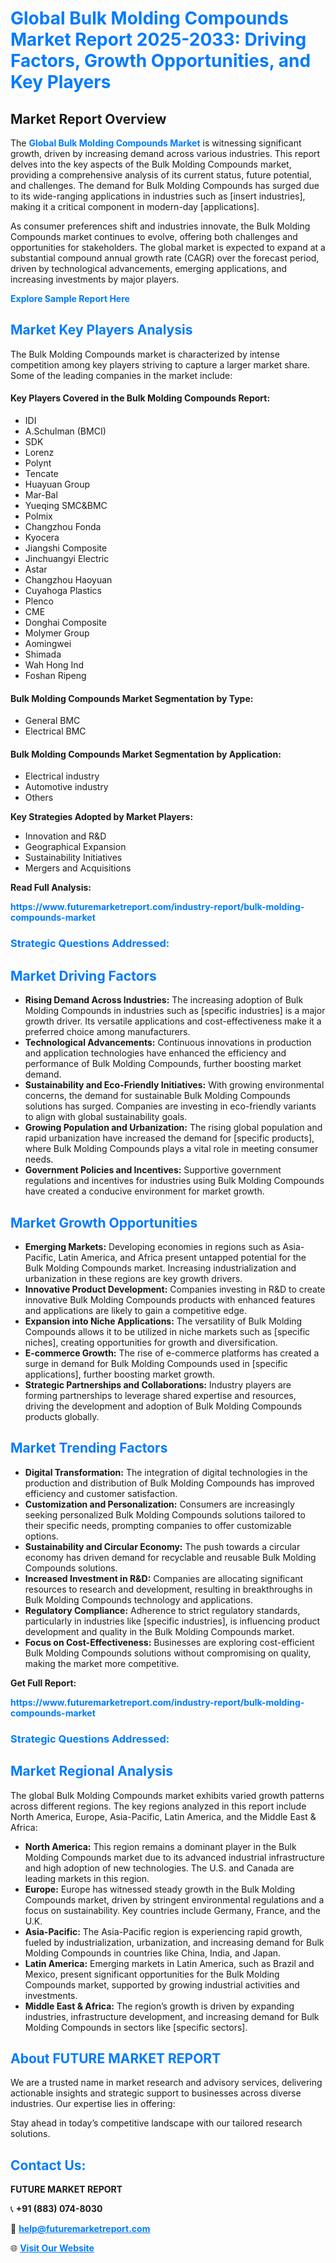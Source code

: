 <h1 style="color: #007BFF;">Global Bulk Molding Compounds Market Report 2025-2033: Driving Factors, Growth Opportunities, and Key Players</h1>

<section id="overview">
<h2>Market Report Overview</h2>
<p>The <a href="https://www.futuremarketreport.com/industry-report/bulk-molding-compounds-market" style="color: #007BFF; text-decoration: none;"><strong>Global Bulk Molding Compounds Market</strong></a> is witnessing significant growth, driven by increasing demand across various industries. This report delves into the key aspects of the Bulk Molding Compounds market, providing a comprehensive analysis of its current status, future potential, and challenges. The demand for Bulk Molding Compounds has surged due to its wide-ranging applications in industries such as [insert industries], making it a critical component in modern-day [applications].</p>
<p>As consumer preferences shift and industries innovate, the Bulk Molding Compounds market continues to evolve, offering both challenges and opportunities for stakeholders. The global market is expected to expand at a substantial compound annual growth rate (CAGR) over the forecast period, driven by technological advancements, emerging applications, and increasing investments by major players.</p>
</section>

<section id="overview">
<p><a href="https://www.futuremarketreport.com/request-sample/reportId=101672" style="color: #007BFF; text-decoration: none;"><strong>Explore Sample Report Here</strong></a></p>
</section>

<section id="key-players">
<h2 style="color: #007BFF;">Market Key Players Analysis</h2>
<p>The Bulk Molding Compounds market is characterized by intense competition among key players striving to capture a larger market share. Some of the leading companies in the market include:</p>
<h4>Key Players Covered in the Bulk Molding Compounds Report:</h4>
<ul><li>IDI</li><li>A.Schulman (BMCI)</li><li>SDK</li><li>Lorenz</li><li>Polynt</li><li>Tencate</li><li>Huayuan Group</li><li>Mar-Bal</li><li>Yueqing SMC&amp;BMC</li><li>Polmix</li><li>Changzhou Fonda</li><li>Kyocera</li><li>Jiangshi Composite</li><li>Jinchuangyi Electric</li><li>Astar</li><li>Changzhou Haoyuan</li><li>Cuyahoga Plastics</li><li>Plenco</li><li>CME</li><li>Donghai Composite</li><li>Molymer Group</li><li>Aomingwei</li><li>Shimada</li><li>Wah Hong Ind</li><li>Foshan Ripeng</li></ul>
<h4>Bulk Molding Compounds Market Segmentation by Type:</h4>
<ul><li>General BMC</li><li>Electrical BMC</li></ul>

<h4>Bulk Molding Compounds Market Segmentation by Application:</h4>
<ul><li>Electrical industry</li><li>Automotive industry</li><li>Others</li></ul>
<p><strong>Key Strategies Adopted by Market Players:</strong></p>
<ul>
<li>Innovation and R&D</li>
<li>Geographical Expansion</li>
<li>Sustainability Initiatives</li>
<li>Mergers and Acquisitions</li>
</ul>
</section>

<section>
<p><strong>Read Full Analysis: </strong></p><a href="https://www.futuremarketreport.com/industry-report/bulk-molding-compounds-market" style="color: #007BFF; text-decoration: none;"><strong>https://www.futuremarketreport.com/industry-report/bulk-molding-compounds-market</strong></a>
<h3 style="color: #007BFF;">Strategic Questions Addressed:</h3>
</section>

<section id="driving-factors">
<h2 style="color: #007BFF;">Market Driving Factors</h2>
<ul>
<li><strong>Rising Demand Across Industries:</strong> The increasing adoption of Bulk Molding Compounds in industries such as [specific industries] is a major growth driver. Its versatile applications and cost-effectiveness make it a preferred choice among manufacturers.</li>
<li><strong>Technological Advancements:</strong> Continuous innovations in production and application technologies have enhanced the efficiency and performance of Bulk Molding Compounds, further boosting market demand.</li>
<li><strong>Sustainability and Eco-Friendly Initiatives:</strong> With growing environmental concerns, the demand for sustainable Bulk Molding Compounds solutions has surged. Companies are investing in eco-friendly variants to align with global sustainability goals.</li>
<li><strong>Growing Population and Urbanization:</strong> The rising global population and rapid urbanization have increased the demand for [specific products], where Bulk Molding Compounds plays a vital role in meeting consumer needs.</li>
<li><strong>Government Policies and Incentives:</strong> Supportive government regulations and incentives for industries using Bulk Molding Compounds have created a conducive environment for market growth.</li>
</ul>
</section>

<section id="growth-opportunities">
<h2 style="color: #007BFF;">Market Growth Opportunities</h2>
<ul>
<li><strong>Emerging Markets:</strong> Developing economies in regions such as Asia-Pacific, Latin America, and Africa present untapped potential for the Bulk Molding Compounds market. Increasing industrialization and urbanization in these regions are key growth drivers.</li>
<li><strong>Innovative Product Development:</strong> Companies investing in R&D to create innovative Bulk Molding Compounds products with enhanced features and applications are likely to gain a competitive edge.</li>
<li><strong>Expansion into Niche Applications:</strong> The versatility of Bulk Molding Compounds allows it to be utilized in niche markets such as [specific niches], creating opportunities for growth and diversification.</li>
<li><strong>E-commerce Growth:</strong> The rise of e-commerce platforms has created a surge in demand for Bulk Molding Compounds used in [specific applications], further boosting market growth.</li>
<li><strong>Strategic Partnerships and Collaborations:</strong> Industry players are forming partnerships to leverage shared expertise and resources, driving the development and adoption of Bulk Molding Compounds products globally.</li>
</ul>
</section>

<section id="trending-factors">
<h2 style="color: #007BFF;">Market Trending Factors</h2>
<ul>
<li><strong>Digital Transformation:</strong> The integration of digital technologies in the production and distribution of Bulk Molding Compounds has improved efficiency and customer satisfaction.</li>
<li><strong>Customization and Personalization:</strong> Consumers are increasingly seeking personalized Bulk Molding Compounds solutions tailored to their specific needs, prompting companies to offer customizable options.</li>
<li><strong>Sustainability and Circular Economy:</strong> The push towards a circular economy has driven demand for recyclable and reusable Bulk Molding Compounds solutions.</li>
<li><strong>Increased Investment in R&D:</strong> Companies are allocating significant resources to research and development, resulting in breakthroughs in Bulk Molding Compounds technology and applications.</li>
<li><strong>Regulatory Compliance:</strong> Adherence to strict regulatory standards, particularly in industries like [specific industries], is influencing product development and quality in the Bulk Molding Compounds market.</li>
<li><strong>Focus on Cost-Effectiveness:</strong> Businesses are exploring cost-efficient Bulk Molding Compounds solutions without compromising on quality, making the market more competitive.</li>
</ul>
</section>

<section>
<p><strong>Get Full Report: </strong></p><a href="https://www.futuremarketreport.com/industry-report/bulk-molding-compounds-market" style="color: #007BFF; text-decoration: none;"><strong>https://www.futuremarketreport.com/industry-report/bulk-molding-compounds-market</strong></a>
<h3 style="color: #007BFF;">Strategic Questions Addressed:</h3>
</section>


<section id="regional-analysis">
<h2 style="color: #007BFF;">Market Regional Analysis</h2>
<p>The global Bulk Molding Compounds market exhibits varied growth patterns across different regions. The key regions analyzed in this report include North America, Europe, Asia-Pacific, Latin America, and the Middle East & Africa:</p>
<ul>
<li><strong>North America:</strong> This region remains a dominant player in the Bulk Molding Compounds market due to its advanced industrial infrastructure and high adoption of new technologies. The U.S. and Canada are leading markets in this region.</li>
<li><strong>Europe:</strong> Europe has witnessed steady growth in the Bulk Molding Compounds market, driven by stringent environmental regulations and a focus on sustainability. Key countries include Germany, France, and the U.K.</li>
<li><strong>Asia-Pacific:</strong> The Asia-Pacific region is experiencing rapid growth, fueled by industrialization, urbanization, and increasing demand for Bulk Molding Compounds in countries like China, India, and Japan.</li>
<li><strong>Latin America:</strong> Emerging markets in Latin America, such as Brazil and Mexico, present significant opportunities for the Bulk Molding Compounds market, supported by growing industrial activities and investments.</li>
<li><strong>Middle East & Africa:</strong> The region’s growth is driven by expanding industries, infrastructure development, and increasing demand for Bulk Molding Compounds in sectors like [specific sectors].</li>
</ul>
</section>

<footer>
<h2 style="color: #007BFF;">About FUTURE MARKET REPORT</h2>
<p>We are a trusted name in market research and advisory services, delivering actionable insights and strategic support to businesses across diverse industries. Our expertise lies in offering:</p>

<p>Stay ahead in today’s competitive landscape with our tailored research solutions.</p>

<h2 style="color: #007BFF;">Contact Us:</h2>
<p><strong>FUTURE MARKET REPORT</strong></p>
<p>📞 <strong>+91 (883) 074-8030</strong></p>
<p>📧 <strong><a href="mailto:help@futuremarketreport.com" style="color: #007BFF;">help@futuremarketreport.com</a></strong></p>
<p>🌐 <strong><a href="https://www.futuremarketreport.com/" style="color: #007BFF;">Visit Our Website</a></strong></p>
</footer>